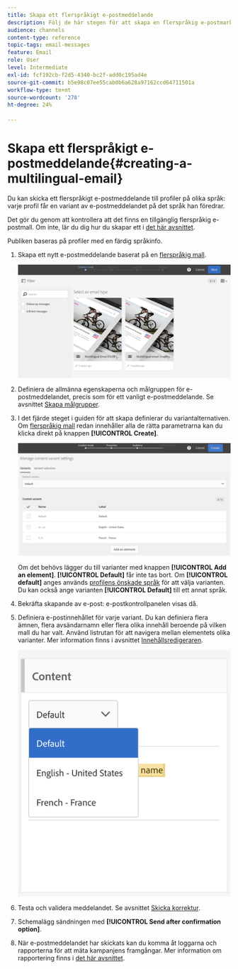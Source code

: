 ```yaml
---
title: Skapa ett flerspråkigt e-postmeddelande
description: Följ de här stegen för att skapa en flerspråkig e-postmarknadsföring som riktar sig till mottagare med olika språk.
audience: channels
content-type: reference
topic-tags: email-messages
feature: Email
role: User
level: Intermediate
exl-id: fcf192cb-f2d5-4340-bc2f-add0c195ad4e
source-git-commit: b5e98c07ee55cab0b6a628a97162ccd64711501a
workflow-type: tm+mt
source-wordcount: '278'
ht-degree: 24%

---
```


# Skapa ett flerspråkigt e-postmeddelande{#creating-a-multilingual-email}

Du kan skicka ett flerspråkigt e-postmeddelande till profiler på olika språk: varje profil får en variant av e-postmeddelandet på det språk han föredrar.

Det gör du genom att kontrollera att det finns en tillgänglig flerspråkig e-postmall. Om inte, lär du dig hur du skapar ett i [det här avsnittet](../../channels/using/multilingual-messages-template.md).

Publiken baseras på profiler med en färdig språkinfo.

1. Skapa ett nytt e-postmeddelande baserat på en [flerspråkig mall](../../channels/using/multilingual-messages-template.md).

   ![](assets/multi_create1.png)

1. Definiera de allmänna egenskaperna och målgruppen för e-postmeddelandet, precis som för ett vanligt e-postmeddelande. Se avsnittet [Skapa målgrupper](../../audiences/using/creating-audiences.md).
1. I det fjärde steget i guiden för att skapa definierar du variantalternativen. Om [flerspråkig mall](../../channels/using/multilingual-messages-template.md) redan innehåller alla de rätta parametrarna kan du klicka direkt på knappen **[!UICONTROL Create]**.

   ![](assets/multi_create4.png)

   Om det behövs lägger du till varianter med knappen **[!UICONTROL Add an element]**. **[!UICONTROL Default]** får inte tas bort. Om **[!UICONTROL default]** anges används [profilens önskade språk](../../audiences/using/creating-profiles.md) för att välja varianten. Du kan också ange varianten **[!UICONTROL Default]** till ett annat språk.

1. Bekräfta skapande av e-post: e-postkontrollpanelen visas då.
1. Definiera e-postinnehållet för varje variant. Du kan definiera flera ämnen, flera avsändarnamn eller flera olika innehåll beroende på vilken mall du har valt. Använd listrutan för att navigera mellan elementets olika varianter. Mer information finns i avsnittet [Innehållsredigeraren](../../designing/using/designing-content-in-adobe-campaign.md).

   ![](assets/multi_selectcontent.png)

1. Testa och validera meddelandet. Se avsnittet [Skicka korrektur](../../sending/using/sending-proofs.md).
1. Schemalägg sändningen med **[!UICONTROL Send after confirmation option]**.
1. När e-postmeddelandet har skickats kan du komma åt loggarna och rapporterna för att mäta kampanjens framgångar. Mer information om rapportering finns i [det här avsnittet](../../reporting/using/about-dynamic-reports.md).


